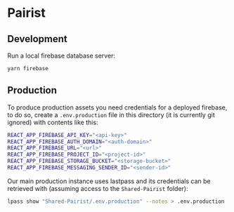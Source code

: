 # Pairist

## Development

Run a local firebase database server:

```bash
yarn firebase
```

## Production

To produce production assets you need credentials for a deployed firebase, to
do so, create a `.env.production` file in this directory (it is currently git
        ignored) with contents like this:

```bash
REACT_APP_FIREBASE_API_KEY="<api-key>"
REACT_APP_FIREBASE_AUTH_DOMAIN="<auth-domain>"
REACT_APP_FIREBASE_URL="<url>"
REACT_APP_FIREBASE_PROJECT_ID="<project-id>"
REACT_APP_FIREBASE_STORAGE_BUCKET="<storage-bucket>"
REACT_APP_FIREBASE_MESSAGING_SENDER_ID="<sender-id>"
```

Our main production instance uses lastpass and its credentials can be retrieved
with (assuming access to the `Shared-Pairist` folder):

```bash
lpass show "Shared-Pairist/.env.production" --notes > .env.production
```
